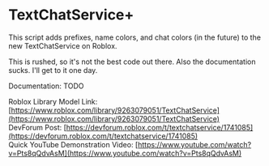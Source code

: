# TextChatService+

This script adds prefixes, name colors, and chat colors (in the future) to the new TextChatService on Roblox.

This is rushed, so it's not the best code out there. Also the documentation sucks. I'll get to it one day.

Documentation: TODO

Roblox Library Model Link: [https://www.roblox.com/library/9263079051/TextChatService](https://www.roblox.com/library/9263079051/TextChatService)  
DevForum Post: [https://devforum.roblox.com/t/textchatservice/1741085](https://devforum.roblox.com/t/textchatservice/1741085)  
Quick YouTube Demonstration Video: [https://www.youtube.com/watch?v=Pts8qQdvAsM](https://www.youtube.com/watch?v=Pts8qQdvAsM)
